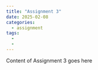 ```yaml
---
title: "Assignment 3"
date: 2025-02-08
categories: 
  - assignment
tags:
  - 
  - 
---
```


Content of Assignment 3 goes here
